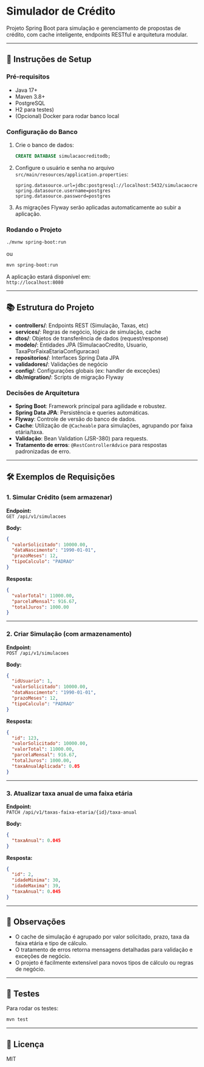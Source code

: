 # Simulador de Crédito

Projeto Spring Boot para simulação e gerenciamento de propostas de crédito, com cache inteligente, endpoints RESTful e arquitetura modular.

---

## 🚀 Instruções de Setup

### Pré-requisitos

- Java 17+
- Maven 3.8+
- PostgreSQL
- H2 para testes)
- (Opcional) Docker para rodar banco local

### Configuração do Banco

1. Crie o banco de dados:
   ```sql
   CREATE DATABASE simulacaocreditodb;
   ```

2. Configure o usuário e senha no arquivo `src/main/resources/application.properties`:
   ```
   spring.datasource.url=jdbc:postgresql://localhost:5432/simulacaocreditodb
   spring.datasource.username=postgres
   spring.datasource.password=postgres
   ```

3. As migrações Flyway serão aplicadas automaticamente ao subir a aplicação.

### Rodando o Projeto

```bash
./mvnw spring-boot:run
```
ou
```bash
mvn spring-boot:run
```

A aplicação estará disponível em:  
`http://localhost:8080`

---

## 📚 Estrutura do Projeto

- **controllers/**: Endpoints REST (Simulação, Taxas, etc)
- **services/**: Regras de negócio, lógica de simulação, cache
- **dtos/**: Objetos de transferência de dados (request/response)
- **modelo/**: Entidades JPA (SimulacaoCredito, Usuario, TaxaPorFaixaEtariaConfiguracao)
- **repositorios/**: Interfaces Spring Data JPA
- **validadores/**: Validações de negócio
- **config/**: Configurações globais (ex: handler de exceções)
- **db/migration/**: Scripts de migração Flyway

### Decisões de Arquitetura

- **Spring Boot**: Framework principal para agilidade e robustez.
- **Spring Data JPA**: Persistência e queries automáticas.
- **Flyway**: Controle de versão do banco de dados.
- **Cache**: Utilização de `@Cacheable` para simulações, agrupando por faixa etária/taxa.
- **Validação**: Bean Validation (JSR-380) para requests.
- **Tratamento de erros**: `@RestControllerAdvice` para respostas padronizadas de erro.

---

## 🛠️ Exemplos de Requisições

### 1. Simular Crédito (sem armazenar)

**Endpoint:**  
`GET /api/v1/simulacoes`

**Body:**
```json
{
  "valorSolicitado": 10000.00,
  "dataNascimento": "1990-01-01",
  "prazoMeses": 12,
  "tipoCalculo": "PADRAO"
}
```

**Resposta:**
```json
{
  "valorTotal": 11000.00,
  "parcelaMensal": 916.67,
  "totalJuros": 1000.00
}
```

---

### 2. Criar Simulação (com armazenamento)

**Endpoint:**  
`POST /api/v1/simulacoes`

**Body:**
```json
{
  "idUsuario": 1,
  "valorSolicitado": 10000.00,
  "dataNascimento": "1990-01-01",
  "prazoMeses": 12,
  "tipoCalculo": "PADRAO"
}
```

**Resposta:**
```json
{
  "id": 123,
  "valorSolicitado": 10000.00,
  "valorTotal": 11000.00,
  "parcelaMensal": 916.67,
  "totalJuros": 1000.00,
  "taxaAnualAplicada": 0.05
}
```

---

### 3. Atualizar taxa anual de uma faixa etária

**Endpoint:**  
`PATCH /api/v1/taxas-faixa-etaria/{id}/taxa-anual`

**Body:**
```json
{
  "taxaAnual": 0.045
}
```

**Resposta:**
```json
{
  "id": 2,
  "idadeMinima": 30,
  "idadeMaxima": 39,
  "taxaAnual": 0.045
}
```

---

## 🧠 Observações

- O cache de simulação é agrupado por valor solicitado, prazo, taxa da faixa etária e tipo de cálculo.
- O tratamento de erros retorna mensagens detalhadas para validação e exceções de negócio.
- O projeto é facilmente extensível para novos tipos de cálculo ou regras de negócio.

---

## 📝 Testes

Para rodar os testes:
```bash
mvn test
```

---

## 📄 Licença

MIT
